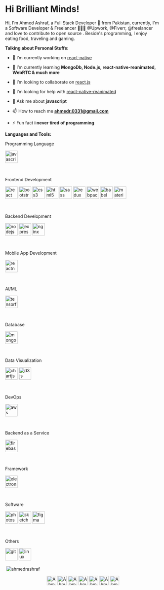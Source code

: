 <link rel="stylesheet" href="https://cdn.jsdelivr.net/gh/devicons/devicon@latest/devicon.min.css">

<h1>Hi Brilliant Minds!</h1>
<p>Hi, I'm Ahmed Ashraf, a Full Stack Developer 🚀 from Pakistan, currently, I'm a Software Developer & Freelancer 👨🏽‍💻 @Upwork, @Fiverr, @freelancer and love to contribute to open source . Beside's programming, I enjoy eating food, traveling and gaming.</p>

<b>Talking about Personal Stuffs:</b>

- 🔭 I’m currently working on [react-native](#)

- 🌱 I’m currently learning **MongoDb, Node.js, react-native-reanimated, WebRTC & much more**

- 👯 I’m looking to collaborate on [react.js](#)

- 🤝 I’m looking for help with [react-native-reanimated](#)

<!-- - 👨‍💻 All of my projects are available at [https://hamsahmedansari.github.io/](https://hamsahmedansari.github.io/) -->

- 💬 Ask me about **javascript**

- 📫 How to reach me **ahmedr.0331@gmail.com**

- ⚡ Fun fact **i never tired of programming**

<b>Languages and Tools:</b>

<p>Programming Language </p>
<p align="left">
  <img
    src="https://devicons.github.io/devicon/devicon.git/icons/javascript/javascript-original.svg"
    alt="javascript"
    width="40"
    height="40"
    style="display: inline-block;"
  />
</p>

<br />

<p>Frontend Development </p>
<p>
  <img
    src="https://devicons.github.io/devicon/devicon.git/icons/react/react-original-wordmark.svg"
    alt="react"
    width="40"
    height="40"
    style="display: inline-block;"
  />
  <img
    src="https://devicons.github.io/devicon/devicon.git/icons/bootstrap/bootstrap-plain.svg"
    alt="bootstrap"
    width="40"
    height="40"
    style="display: inline-block;"
  />
  <img
    src="https://devicons.github.io/devicon/devicon.git/icons/css3/css3-original-wordmark.svg"
    alt="css3"
    width="40"
    height="40"
    style="display: inline-block;"
  />
  <img
    src="https://devicons.github.io/devicon/devicon.git/icons/html5/html5-original-wordmark.svg"
    alt="html5"
    width="40"
    height="40"
    style="display: inline-block;"
  />
  <img
    src="https://devicons.github.io/devicon/devicon.git/icons/sass/sass-original.svg"
    alt="sass"
    width="40"
    height="40"
    style="display: inline-block;"
  />
  <img
    src="https://devicons.github.io/devicon/devicon.git/icons/redux/redux-original.svg"
    alt="redux"
    width="40"
    height="40"
    style="display: inline-block;"
  />
  <img
    src="https://devicons.github.io/devicon/devicon.git/icons/webpack/webpack-original.svg"
    alt="webpack"
    width="40"
    height="40"
    style="display: inline-block;"
  />
  <img
    src="https://www.vectorlogo.zone/logos/babeljs/babeljs-icon.svg"
    alt="babel"
    width="40"
    height="40"
    style="display: inline-block;"
  />
  <img
    src="https://raw.githubusercontent.com/prplx/svg-logos/5585531d45d294869c4eaab4d7cf2e9c167710a9/svg/materialize.svg"
    alt="materialize"
    width="40"
    height="40"
    style="display: inline-block;"
  />
</p>

<br />
<p>Backend Development </p>
<p>
  <img
    src="https://devicons.github.io/devicon/devicon.git/icons/nodejs/nodejs-original-wordmark.svg"
    alt="nodejs"
    width="40"
    height="40"
    style="display: inline-block;"
  />
  <img
    src="https://devicons.github.io/devicon/devicon.git/icons/express/express-original-wordmark.svg"
    alt="express"
    width="40"
    height="40"
    style="display: inline-block;"
  />
  <img
    src="https://devicons.github.io/devicon/devicon.git/icons/nginx/nginx-original.svg"
    alt="nginx"
    width="40"
    height="40"
    style="display: inline-block;"
  />
</p>

<br />
<p>Mobile App Development </p>
<p>
  <img
    src="https://reactnative.dev/img/header_logo.svg"
    alt="reactnative"
    width="40"
    height="40"
    style="display: inline-block;"
  />
</p>
<br />
<p>AI/ML </p>
<p>
  <img
    src="https://www.vectorlogo.zone/logos/tensorflow/tensorflow-icon.svg"
    alt="tensorflow"
    width="40"
    height="40"
    style="display: inline-block;"
  />
</p>

<br />
<p>Database</p>
<p>
  <img
    src="https://devicons.github.io/devicon/devicon.git/icons/mongodb/mongodb-original-wordmark.svg"
    alt="mongodb"
    width="40"
    height="40"
    style="display: inline-block;"
  />
</p>
<br />
<p>
  Data Visualization
</p>
<p>
  <img
    src="https://www.chartjs.org/media/logo-title.svg"
    alt="chartjs"
    width="40"
    height="40"
    style="display: inline-block;"
  />
  <img
    src="https://devicons.github.io/devicon/devicon.git/icons/d3js/d3js-original.svg"
    alt="d3js"
    width="40"
    height="40"
    style="display: inline-block;"
  />
</p>

<br />
<p>DevOps</p>
<p>
  <img
    src="https://devicons.github.io/devicon/devicon.git/icons/amazonwebservices/amazonwebservices-original-wordmark.svg"
    alt="aws"
    width="40"
    height="40"
    style="display: inline-block;"
  />
</p>

<br />
<p>Backend as a Service </p>
<p>
  <img
    src="https://www.vectorlogo.zone/logos/firebase/firebase-icon.svg"
    alt="firebase"
    width="40"
    height="40"
    style="display: inline-block;"
  />
</p>

<br />
<p>Framework</p>
<p>
  <img
    src="https://devicons.github.io/devicon/devicon.git/icons/electron/electron-original.svg"
    alt="electron"
    width="40"
    height="40"
    style="display: inline-block;"
  />
</p>
<br />
<p>Software</p>
<p>
  <img
    src="https://devicons.github.io/devicon/devicon.git/icons/photoshop/photoshop-plain.svg"
    alt="photoshop"
    width="40"
    height="40"
    style="display: inline-block;"
  />
  <img
    src="https://www.vectorlogo.zone/logos/sketchapp/sketchapp-icon.svg"
    alt="sketch"
    width="40"
    height="40"
    style="display: inline-block;"
  />
  <img
    src="https://www.vectorlogo.zone/logos/figma/figma-icon.svg"
    alt="figma"
    width="40"
    height="40"
    style="display: inline-block;"
  />
</p>
<br />
<p>Others</p>
<p>
  <img
    src="https://www.vectorlogo.zone/logos/git-scm/git-scm-icon.svg"
    alt="git"
    width="40"
    height="40"
    style="display: inline-block;"
  />
  <img
    src="https://devicons.github.io/devicon/devicon.git/icons/linux/linux-original.svg"
    alt="linux"
    width="40"
    height="40"
    style="display: inline-block;"
  />
</p>

<p>&nbsp;<img align="center" src="https://github-readme-stats.vercel.app/api?username=ahmedrashraf&show_icons=true" alt="ahmedrashraf" /></p>

<p align="center">
<a href="https://twitter.com/AhmedrAshraf" target="blank"><img align="center" src="https://cdn.jsdelivr.net/npm/simple-icons@3.0.1/icons/twitter.svg" alt="AhmedrAshraf" height="30" width="30" /></a>
<a href="https://www.linkedin.com/in/ahmed-ashraf-64899a192/" target="blank"><img align="center" src="https://cdn.jsdelivr.net/npm/simple-icons@3.0.1/icons/linkedin.svg" alt="AhmedrAshraf" height="30" width="30" /></a>
<a href="https://stackoverflow.com/users/11849066/ahmed-raza" target="blank"><img align="center" src="https://cdn.jsdelivr.net/npm/simple-icons@3.0.1/icons/stackoverflow.svg" alt="AhmedrAshraf" height="30" width="30" /></a>
<a href="https://www.facebook.com/profile.php?id=100036508775611" target="blank"><img align="center" src="https://cdn.jsdelivr.net/npm/simple-icons@3.0.1/icons/facebook.svg" alt="Ahmed Ashraf" height="30" width="30" /></a>
<a href="https://instagram.com/ahmedrashraf" target="blank"><img align="center" src="https://cdn.jsdelivr.net/npm/simple-icons@3.0.1/icons/instagram.svg" alt="AhmedrAshraf" height="30" width="30" /></a>
<a href="https://fiverr.com/ahmedrashraf" target="blank"><img align="center" src="https://cdn.jsdelivr.net/npm/simple-icons@3.0.1/icons/fiverr.svg" alt="AhmedrAshraf" height="30" width="30" /></a>
<a href="https://wa.me/+923310334392?text=Hi there 👋" target="blank"><img align="center" src="https://cdn3.iconfinder.com/data/icons/social-media-black-white-2/512/BW_Whatsapp_2_glyph_svg-512.png" alt="AhmedrAshraf" height="30" width="30" /></a>
</p>

